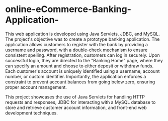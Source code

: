 # online-eCommerce-Banking-Application-

This web application is developed using Java Servlets, JDBC, and MySQL. The project's objective was to create a prototype banking application.
The application allows customers to register with the bank by providing a username and password, with a double-check mechanism to ensure consistent spelling. After registration, customers can log in securely. Upon successful login, they are directed to the "Banking Home" page, where they can specify an amount and choose to either deposit or withdraw funds. Each customer's account is uniquely identified using a username, account number, or custom identifier. Importantly, the application enforces a constraint to prevent account balances from going below zero, ensuring proper account management.

This project showcases the use of Java Servlets for handling HTTP requests and responses, JDBC for interacting with a MySQL database to store and retrieve customer account information, and front-end web development techniques.
